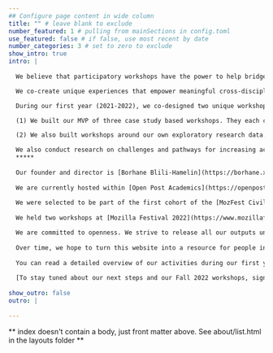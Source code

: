 ```yaml
---
## Configure page content in wide column
title: "" # leave blank to exclude
number_featured: 1 # pulling from mainSections in config.toml
use_featured: false # if false, use most recent by date
number_categories: 3 # set to zero to exclude
show_intro: true
intro: |
  
  We believe that participatory workshops have the power to help bridge gaps and silos among algorithmic accountability practitioners.

  We co-create unique experiences that empower meaningful cross-disciplinary participation. 

  During our first year (2021-2022), we co-designed two unique workshop formats. 

  (1) We built our MVP of three case study based workshops. They each centered case studies of impactful actions we find worth examining for algorithmic accountability practitioners: Twitter’s 2021 Bias Bounty, and the case of a Frye Motion involving ShotSpotter in Illinois courts. We used facilitation techniques inspired by [Open Post Academics’ participatory cross-disciplinary workshops](https://doi.org/10.5281/zenodo.6026972), by speculative design, and by community led storytelling. These workshops each culminated in group reflection on shared insights.

  (2) We also built workshops around our own exploratory research data. From December 2021 to March 2022, ACL conducted research on algorithmic accountability practitioners through interviews and a survey. We wanted to see if we could design participatory workshops that invite participants of different background to collaborate on insights about qualitative interview and quantitative survey data. This resulted in two workshops including one at MozFest.

  We also conduct research on challenges and pathways for increasing accountability for AI systems. 
  *****
  
  Our founder and director is [Borhane Blili-Hamelin](https://borhane.xyz).
  
  We are currently hosted within [Open Post Academics](https://openpostac.org/), which provides us with Zoom support, and with fiscal sponsorship status. [We are currently a fiscally sponsored 501(c)(3) project of the Open Collective Foundation.](https://opencollective.com/accountability-case-labs)
  
  We were selected to be part of the first cohort of the [MozFest Civil Society Actors for Trustworthy AI in 2021-2022](https://foundation.mozilla.org/en/blog/making-trustworthy-ai-real/). 
  
  We held two workshops at [Mozilla Festival 2022](https://www.mozillafestival.org/en/), and one at [RightsCon 2022](https://www.rightscon.org).

  We are committed to openness. We strive to release all our outputs under CC BY 4.0 attribution licenses.
  
  Over time, we hope to turn this website into a resource for people interested in remixing and adapting our insights!
   
  You can read a detailed overview of our activities during our first year on the [document linked here.](https://docs.google.com/document/d/1wi-OsM4l2HCn-F0L_PomqkpncT5y9DCQF6db2eMwsCY/edit?usp=sharing) 
  
  [To stay tuned about our next steps and our Fall 2022 workshops, sign up for our mailing list here.](https://forms.gle/5KvPCHECyjPHNUyX7) 
  
show_outro: false
outro: |
  
---
```


** index doesn't contain a body, just front matter above.
See about/list.html in the layouts folder **